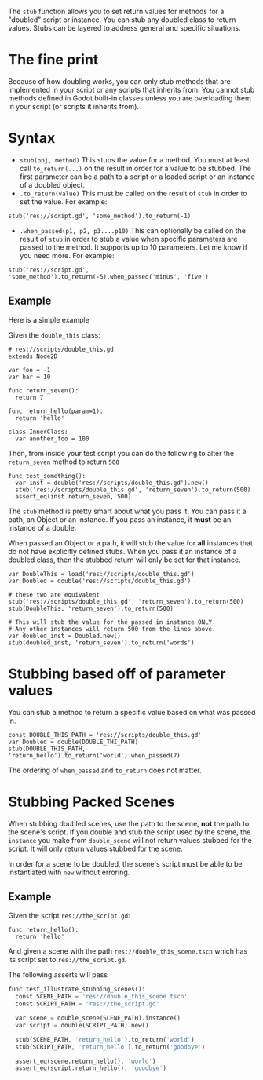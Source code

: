 The `stub` function allows you to set return values for methods for a "doubled" script or instance.  You can stub any doubled class to return values.  Stubs can be layered to address general and specific situations.

# The fine print
Because of how doubling works, you can only stub methods that are implemented in your script or any scripts that inherits from.  You cannot stub methods defined in Godot built-in classes unless you are overloading them in your script (or scripts it inherits from).

# Syntax
* `stub(obj, method)`  This stubs the value for a method.  You must at least call `to_return(...)` on the result in order for a value to be stubbed.  The first parameter can be a path to a script or a loaded script or an instance of a doubled object.
* `.to_return(value)` This must be called on the result of `stub` in order to set the value.  For example:
```
stub('res://script.gd', 'some_method').to_return(-1)
```
* `.when_passed(p1, p2, p3....p10)`  This can optionally be called on the result of `stub` in order to stub a value when specific parameters are passed to the method.  It supports up to 10 parameters.  Let me know if you need more.  For example:
```
stub('res://script.gd', 'some_method').to_return(-5).when_passed('minus', 'five')
```

## Example

Here is a simple example

Given the `double_this` class:
```
# res://scripts/double_this.gd
extends Node2D

var foo = -1
var bar = 10

func return_seven():
  return 7

func return_hello(param=1):
  return 'hello'

class InnerClass:
  var another_foo = 100
```
Then, from inside your test script you can do the following to alter the `return_seven` method to return `500`
```
func test_something():
  var inst = double('res://scripts/double_this.gd').new()
  stub('res://scripts/double_this.gd', 'return_seven').to_return(500)
  assert_eq(inst.return_seven, 500)
```
The `stub` method is pretty smart about what you pass it.  You can pass it a path, an Object or an instance.  If you pass an instance, it __must__ be an instance of a double.  

When passed an Object or a path, it will stub the value for __all__ instances that do not have explicitly defined stubs.  When you pass it an instance of a doubled class, then the stubbed return will only be set for that instance.
```
var DoubleThis = load('res://scripts/double_this.gd')
var Doubled = double('res://scripts/double_this.gd')

# these two are equivalent
stub('res://scripts/double_this.gd', 'return_seven').to_return(500)
stub(DoubleThis, 'return_seven').to_return(500)

# This will stub the value for the passed in instance ONLY.
# Any other instances will return 500 from the lines above.
var doubled_inst = Doubled.new()
stub(doubled_inst, 'return_seven').to_return('words')
```

# Stubbing based off of parameter values
You can stub a method to return a specific value based on what was passed in.
```
const DOUBLE_THIS_PATH = 'res://scripts/double_this.gd'
var Doubled = double(DOUBLE_THI_PATH)
stub(DOUBLE_THIS_PATH, 'return_hello').to_return('world').when_passed(7)
```
The ordering of `when_passed` and `to_return` does not matter.

# Stubbing Packed Scenes
When stubbing doubled scenes, use the path to the scene, __not__ the path to the scene's script.  If you double and stub the script used by the scene, the `instance` you make from `double_scene` will not return values stubbed for the script.  It will only return values stubbed for the scene.

In order for a scene to be doubled, the scene's script must be able to be instantiated with `new` without erroring.

## Example
Given the script `res://the_script.gd`:
```
func return_hello():
  return 'hello'
```
And given a scene with the path `res://double_this_scene.tscn` which has its script set to `res://the_script.gd`.  

The following asserts will pass
``` python
func test_illustrate_stubbing_scenes():
  const SCENE_PATH = 'res://double_this_scene.tscn'
  const SCRIPT_PATH = 'res://the_script.gd'

  var scene = double_scene(SCENE_PATH).instance()
  var script = double(SCRIPT_PATH).new()

  stub(SCENE_PATH, 'return_hello').to_return('world')
  stub(SCRIPT_PATH, 'return_hello').to_return('goodbye')

  assert_eq(scene.return_hello(), 'world')
  assert_eq(script.return_hello(), 'goodbye')
```
